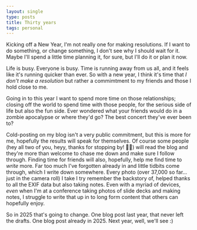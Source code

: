 ```yaml
---
layout: single
type: posts
title: Thirty years
tags: personal
---
```


Kicking off a New Year, I'm not really one for making resolutions. If I want to do something, or change something, I don't see why I should wait for it. Maybe I'll spend a little time planning it, for sure, but I'll do it or plan it now.

Life is busy. Everyone is busy. Time is running away from us all, and it feels like it's running quicker than ever. So with a new year, I think it's time that _I don't make a resolution_ but rather a commimtment to my friends and those I hold close to me.

Going in to this year I want to spend more time on those relationships; closing off the world to spend time with those people, for the serious side of life but also the fun side. Ever wondered what your friends would do in a zombie apocalypse or where they'd go? The best concert they've ever been to?

Cold-posting on my blog isn't a very public commitment, but this is more for me, hopefully the results will speak for themselves. Of course some people (hey all two of you, heyy, thanks for stopping by! 👋🏼) will read the blog and they're more than welcome to chase me down and make sure I follow through. Finding time for friends will also, hopefully, help me find time to _write_ more. Far too much I've forgotten already in and little tidbits come through, which I write down somewhere. Every photo (over 37,000 so far... just in the camera roll) I take I try remember the backstory of, helped thanks to all the EXIF data but also taking notes. Even with a myriad of devices, _even_ when I'm at a conference taking photos of slide decks and making notes, I struggle to write that up in to long form content that others can hopefully enjoy.

So in 2025 that's going to change. One blog post last year, that never left the drafts. One blog post already in 2025. Next year, well, we'll see :)